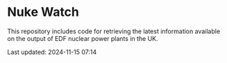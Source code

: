 # Nuke Watch

This repository includes code for retrieving the latest information available on the output of EDF nuclear power plants in the UK.

Last updated: 2024-11-15 07:14
